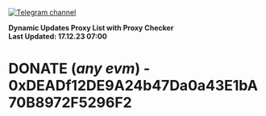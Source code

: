 [![Telegram channel](https://img.shields.io/endpoint?url=https://runkit.io/damiankrawczyk/telegram-badge/branches/master?url=https://t.me/n4z4v0d)](https://t.me/n4z4v0d) 

**Dynamic Updates Proxy List with Proxy Checker**  
**Last Updated: 17.12.23 07:00**

# DONATE (_any evm_) - 0xDEADf12DE9A24b47Da0a43E1bA70B8972F5296F2
